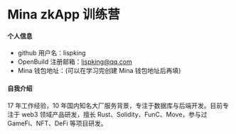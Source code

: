 # Mina zkApp 训练营


#### 个人信息

- github 用户名：lispking
- OpenBuild 注册邮箱：lispking@qq.com
- Mina 钱包地址：(可以在学习完创建 Mina 钱包地址后再填)

#### 自我介绍

17 年工作经验，10 年国内知名大厂服务背景，专注于数据库与后端开发。目前专注于 web3 领域产品研发，擅长 Rust、Solidity、FunC、Move，参与过 GameFi、NFT、DeFi 等项目研发。
